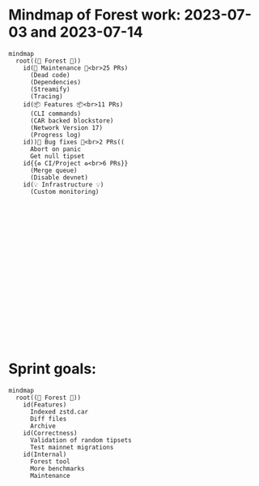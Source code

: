 # Mindmap of Forest work: 2023-07-03 and 2023-07-14

```mermaid
mindmap
  root((🌲 Forest 🌲))
    id(👷 Maintenance 👷<br>25 PRs)
      (Dead code)
      (Dependencies)
      (Streamify)
      (Tracing)
    id(📦 Features 📦<br>11 PRs)
      (CLI commands)
      (CAR backed blockstore)
      (Network Version 17)
      (Progress log)
    id))🐞 Bug fixes 🐞<br>2 PRs((
      Abort on panic
      Get null tipset
    id{{♻ CI/Project ♻<br>6 PRs}}
      (Merge queue)
      (Disable devnet)
    id(💡 Infrastructure 💡)
      (Custom monitoring)
```

<br><br><br><br><br><br><br><br><br><br><br><br><br><br><br><br>


# Sprint goals:

```mermaid
mindmap
  root((🌲 Forest 🌲))
    id(Features)
      Indexed zstd.car
      Diff files
      Archive
    id(Correctness)
      Validation of random tipsets
      Test mainnet migrations
    id(Internal)
      Forest tool
      More benchmarks
      Maintenance
```
